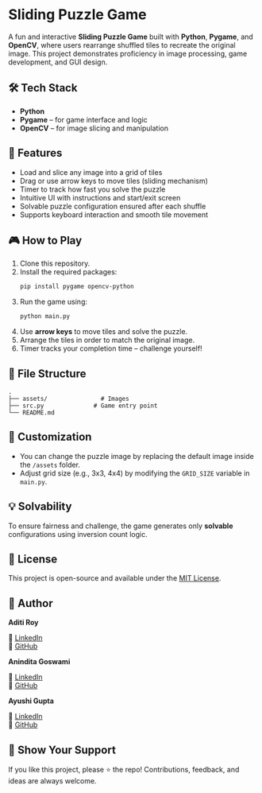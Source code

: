 # Sliding Puzzle Game 

A fun and interactive **Sliding Puzzle Game** built with **Python**, **Pygame**, and **OpenCV**, where users rearrange shuffled tiles to recreate the original image. This project demonstrates proficiency in image processing, game development, and GUI design.

## 🛠 Tech Stack
- **Python**
- **Pygame** – for game interface and logic
- **OpenCV** – for image slicing and manipulation

## 📸 Features
- Load and slice any image into a grid of tiles
- Drag or use arrow keys to move tiles (sliding mechanism)
- Timer to track how fast you solve the puzzle
- Intuitive UI with instructions and start/exit screen
- Solvable puzzle configuration ensured after each shuffle
- Supports keyboard interaction and smooth tile movement

## 🎮 How to Play
1. Clone this repository.
2. Install the required packages:
   ```bash
   pip install pygame opencv-python
   ```
3. Run the game using:
   ```bash
   python main.py
   ```
4. Use **arrow keys** to move tiles and solve the puzzle.
5. Arrange the tiles in order to match the original image.
6. Timer tracks your completion time – challenge yourself!

## 📂 File Structure
```
.
├── assets/               # Images
├── src.py              # Game entry point        
└── README.md
```

## 🔧 Customization
- You can change the puzzle image by replacing the default image inside the `/assets` folder.
- Adjust grid size (e.g., 3x3, 4x4) by modifying the `GRID_SIZE` variable in `main.py`.

## 💡 Solvability
To ensure fairness and challenge, the game generates only **solvable** configurations using inversion count logic.

## 📌 License
This project is open-source and available under the [MIT License](LICENSE).

## 👤 Author
**Aditi Roy**  

📧 [LinkedIn](https://www.linkedin.com/in/royaditi0102/)  
📁 [GitHub](https://github.com/RoyAditi0102/)

**Anindita Goswami**

📧 [LinkedIn](https://www.linkedin.com/in/anindita-goswami-baa239238/)  
📁 [GitHub](https://github.com/Code-Ani2/)

**Ayushi Gupta**

📧 [LinkedIn](https://www.linkedin.com/in/ayushi-gupta-03a713242/)  
📁 [GitHub](https://github.com/Ayushi-gupta-025/)

## 🌟 Show Your Support
If you like this project, please ⭐ the repo! Contributions, feedback, and ideas are always welcome.
